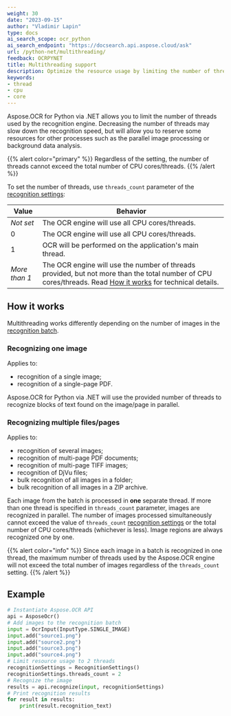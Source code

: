 ```yaml
---
weight: 30
date: "2023-09-15"
author: "Vladimir Lapin"
type: docs
ai_search_scope: ocr_python
ai_search_endpoint: "https://docsearch.api.aspose.cloud/ask"
url: /python-net/multithreading/
feedback: OCRPYNET
title: Multithreading support
description: Optimize the resource usage by limiting the number of threads used by Aspose.OCR for Python via .NET recognition engine.
keywords:
- thread
- cpu
- core
---
```


Aspose.OCR for Python via .NET allows you to limit the number of threads used by the recognition engine. Decreasing the number of threads may slow down the recognition speed, but will allow you to reserve some resources for other processes such as the parallel image processing or background data analysis.

{{% alert color="primary" %}}
Regardless of the setting, the number of threads cannot exceed the total number of CPU cores/threads.
{{% /alert %}}

To set the number of threads, use `threads_count` parameter of the [recognition settings](/ocr/python-net/settings/):

Value | Behavior
----- | --------
_Not set_ | The OCR engine will use all CPU cores/threads.
0 | The OCR engine will use all CPU cores/threads.
1 | OCR will be performed on the application's main thread.
_More than 1_ | The OCR engine will use the number of threads provided, but not more than the total number of CPU cores/threads. Read [How it works](#how-it-works) for technical details.

## How it works

Multithreading works differently depending on the number of images in the [recognition batch](/ocr/python-net/ocrinput/).

### Recognizing one image

Applies to:

- recognition of a single image;
- recognition of a single-page PDF.

Aspose.OCR for Python via .NET will use the provided number of threads to recognize blocks of text found on the image/page in parallel.


### Recognizing multiple files/pages

Applies to:

- recognition of several images;
- recognition of multi-page PDF documents;
- recognition of multi-page TIFF images;
- recognition of DjVu files;
- bulk recognition of all images in a folder;
- bulk recognition of all images in a ZIP archive.

Each image from the batch is processed in **one** separate thread. If more than one thread is specified in `threads_count` parameter, images are recognized in parallel. The number of images processed simultaneously cannot exceed the value of `threads_count` [recognition settings](/ocr/python-net/settings/) or the total number of CPU cores/threads (whichever is less). Image regions are always recognized one by one.

{{% alert color="info" %}}
Since each image in a batch is recognized in one thread, the maximum number of threads used by the Aspose.OCR engine will not exceed the total number of images regardless of the `threads_count` setting.
{{% /alert %}}

## Example

```python
# Instantiate Aspose.OCR API
api = AsposeOcr()
# Add images to the recognition batch
input = OcrInput(InputType.SINGLE_IMAGE)
input.add("source1.png")
input.add("source2.png")
input.add("source3.png")
input.add("source4.png")
# Limit resource usage to 2 threads
recognitionSettings = RecognitionSettings()
recognitionSettings.threads_count = 2
# Recognize the image
results = api.recognize(input, recognitionSettings)
# Print recognition results
for result in results:
	print(result.recognition_text)
```
